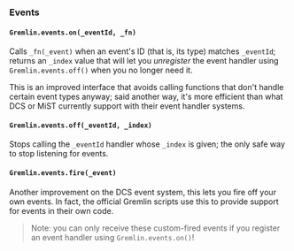 <!-- markdownlint-disable MD041 -->
### Events

#### `Gremlin.events.on(_eventId, _fn)`

Calls `_fn(_event)` when an event's ID (that is, its type) matches `_eventId`; returns an `_index` value that will let you _unregister_ the event handler using `Gremlin.events.off()` when you no longer need it.

This is an improved interface that avoids calling functions that don't handle certain event types anyway; said another way, it's more efficient than what DCS or MiST currently support with their event handler systems.

#### `Gremlin.events.off(_eventId, _index)`

Stops calling the `_eventId` handler whose `_index` is given; the only safe way to stop listening for events.

#### `Gremlin.events.fire(_event)`

Another improvement on the DCS event system, this lets you fire off your own events. In fact, the official Gremlin scripts use this to provide support for events in their own code.

> Note: you can only receive these custom-fired events if you register an event handler using `Gremlin.events.on()`!
